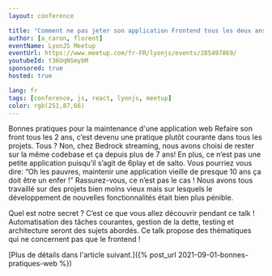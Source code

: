 ```yaml
---
layout: conference

title: "Comment ne pas jeter son application Frontend tous les deux ans ?"
author: [a_caron, florent]
eventName: LyonJS Meetup
eventUrl: https://www.meetup.com/fr-FR/lyonjs/events/285497869/
youtubeId: t36UqNSmybM
sponsored: true
hosted: true

lang: fr
tags: [conference, js, react, lyonjs, meetup]
color: rgb(251,87,66)
---
```


Bonnes pratiques pour la maintenance d'une application web
Refaire son front tous les 2 ans, c’est devenu une pratique plutôt courante dans tous les projets. Tous ? Non, chez Bedrock streaming, nous avons choisi de rester sur la même codebase et ça depuis plus de 7 ans! En plus, ce n’est pas une petite application puisqu’il s’agit de 6play et de salto.
Vous pourriez vous dire: “Oh les pauvres, maintenir une application vieille de presque 10 ans ça doit être un enfer !”
Rassurez-vous, ce n’est pas le cas ! Nous avons tous travaillé sur des projets bien moins vieux mais sur lesquels le développement de nouvelles fonctionnalités était bien plus pénible.

Quel est notre secret ? C’est ce que vous allez découvrir pendant ce talk !
Automatisation des tâches courantes, gestion de la dette, testing et architecture seront des sujets abordés.
Ce talk propose des thématiques qui ne concernent pas que le frontend !

[Plus de détails dans l'article suivant.]({% post_url 2021-09-01-bonnes-pratiques-web %})

